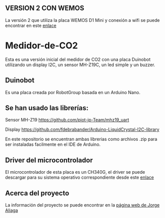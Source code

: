 ## VERSION 2 CON WEMOS
La versión 2 que utiliza la placa WEMOS D1 Mini y conexión a wifi se puede encontrar en este [enlace](https://github.com/AngeliM96/MEDIDOR-de-CO2-WEMOS)

# Medidor-de-CO2
Esta es una versión inicial del medidor de CO2 con una placa Duinobot utilizando un display I2C, un sensor MH-Z19C, un led simple y un buzzer.

## Duinobot
Es una placa creada por RobotGroup basada en un Arduino Nano.

## Se han usado las librerías:
Sensor MH-Z19  https://github.com/piot-jp-Team/mhz19_uart 

Display https://github.com/fdebrabander/Arduino-LiquidCrystal-I2C-library 

En este repositorio se encuentran ambas librerias como archivos .zip para ser instaladas facilmente en el IDE de Arduino.

## Driver del microcontrolador
El microcontrolador de esta placa es un CH340G, el driver se puede descargar para su sistema operativo correspondiente desde este [enlace](http://www.wch.cn/download/CH341SER_EXE.html)

## Acerca del proyecto
La información del proyecto se puede encontrar en la [página web de Jorge Aliaga](http://www.jorgealiaga.com.ar/?page_id=2864)
